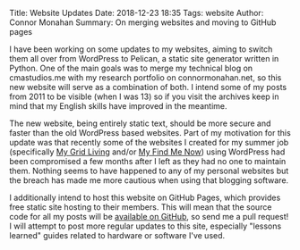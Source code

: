 Title: Website Updates
Date: 2018-12-23 18:35
Tags: website
Author: Connor Monahan
Summary: On merging websites and moving to GitHub pages

I have been working on some updates to my websites, aiming to switch them all
over from WordPress to Pelican, a static site generator written in Python.
One of the main goals was to merge my technical blog on cmastudios.me with my
research portfolio on connormonahan.net, so this new website will serve as a combination of both. I intend some of my posts from 2011 to be visible (when I was 13) so if you visit the archives keep in mind that my English skills have improved in the meantime.

The new website, being entirely static text, should be more secure and faster
than the old WordPress based websites. Part of my motivation for this update
was that recently some of the websites I created for my summer job (specifically [My Grid Living] and/or [My Find Me Now]) using WordPress had been compromised a few months after
I left as they had no one to maintain them. Nothing seems to have happened to
any of my personal websites but the breach has made me more cautious when using
that blogging software.

I additionally intend to host this website on GitHub Pages, which provides free
static site hosting to their members. This will mean that the source code for
all my posts will be [available on GitHub][git], so send me a pull request! I
will attempt to post more regular updates to this site, especially "lessons
learned" guides related to hardware or software I've used.

[My Grid Living]: https://www.mygridliving.com
[My Find Me Now]: https://www.myfindmenow.com
[git]: https://github.com/cmastudios/cmastudios.github.io


